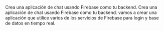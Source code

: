 Crea una aplicación de chat usando Firebase como tu backend. Crea una aplicación de chat usando Firebase como tu backend. vamos a crear una aplicación que utilice varios de los servicios de Firebase para login y base de datos en tiempo real.
